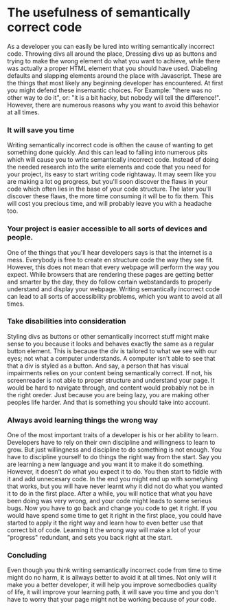 # The usefulness of semantically correct code

As a developer you can easily be lured into writing semantically incorrect code. Throwing divs all around the place, Dressing divs up as buttons and trying to make the wrong element do what you want to achieve, while there was actually a proper HTML element that you should have used. Diabeling defaults and slapping elements around the place with Javascript. These are the things that most likely any beginning developer has encountered. At first you might defend these insemantic choices. For Example: "there was no other way to do it", or: "it is a bit hacky, but nobody will tell the difference!". However, there are numerous reasons why you want to avoid this behavior at all times.

### It will save you time

Writing semantically incorrect code is ofthen the cause of wanting to get something done quickly. And this can lead to falling into numerous pits which will cause you to write semantically incorrect code. Instead of doing the needed research into the write elements and code that you need for your project, its easy to start writing code rightaway. It may seem like you are making a lot og progress, but you'll soon discover the flaws in your code which often lies in the base of your code structure. The later you'll discover these flaws, the more time consuming it will be to fix them. This will cost you precious time, and will probably leave you with a headache too.

### Your project is easier accessible to all sorts of devices and people. 

One of the things that you'll hear developers says is that the internet is a mess. Everybody is free to create en structure code the way they see fit. However, this does not mean that every webpage will perform the way you expect. While browsers that are rendering these pages are getting better and smarter by the day, they do follow certain webstandards to properly understand and display your webpage. Writing semantically incorrect code can lead to all sorts of accessibility problems, which you want to avoid at all times.

### Take disabilities into consideration

Styling divs as buttons or other semantically incorrect stuff might make sense to you because it looks and behaves exactly the same as a regular button element. This is because the div is tailored to what we see with our eyes; not what a computer understands. A computer isn't able to see that that a div is styled as a button. And say, a person that has visual impairments relies on your content being semantically correct. If not, his screenreader is not able to proper structure and understand your page. It would be hard to navigate through, and content would probably not be in the right oreder. Just because you are being lazy, you are making other peoples life harder. And that is something you should take into account.

### Always avoid learning things the wrong way

One of the most important traits of a developer is his or her ability to learn. Developers have to rely on their own discipline and willingness to learn to grow. But just willingness and discipline to do something is not enough. You have to discipline yourself to do things the right way from the start. Say you are learning a new language and you want it to make it do something. However, it doesn't do what you expect it to do. You then start to fiddle with it and add unnecesary code. In the end you might end up with sometyhing that works, but you will have never learnt why it did not do what you wanted it to do in the first place. After a while, you will notice that what you have been doing was very wrong, and your code might leads to some serieus bugs. Now you have to go back and change you code to get it right. If you would have spend some time to get it right in the first place, you could have started to apply it the right way and learn how to even better use that correct bit of code. Learning it the wrong way will make a lot of your "progress" redundant, and sets you back right at the start.

### Concluding

Even though you think writing semantically incorrect code from time to time might do no harm, it is allways better to avoid it at all times. Not only will it make you a better developer, it will help you improve somedbodies quality of life, it will improve your learning path, it will save you time and you don't have to worry that your page might not be working because of _your_ code. 
